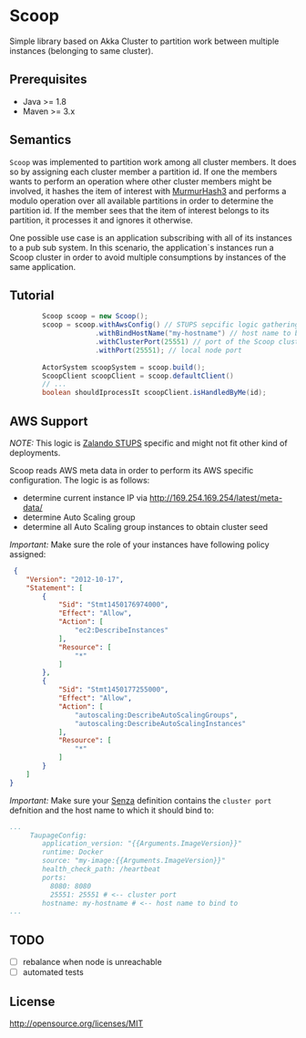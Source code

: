# Scoop
Simple library based on Akka Cluster to partition work between multiple instances (belonging to same cluster).

## Prerequisites
- Java >= 1.8
- Maven >= 3.x

## Semantics
`Scoop` was implemented to partition work among all cluster members. It does so by assigning each cluster member a partition id. If one the members wants to perform an operation where other cluster members might be involved, it hashes the item of interest with [MurmurHash3](https://en.wikipedia.org/wiki/MurmurHash) and performs a modulo operation over all available partitions in order to determine the partition id. If the member sees that the item of interest belongs to its partition, it processes it and ignores it otherwise.

One possible use case is an application subscribing with all of its instances to a pub sub system. In this scenario, the application`s instances run a Scoop cluster in order to avoid multiple consumptions by instances of the same application.

## Tutorial
```java
        Scoop scoop = new Scoop();
        scoop = scoop.withAwsConfig() // STUPS sepcific logic gathering seed nodes, current IP etc. for Scoop setup
                     .withBindHostName("my-hostname") // host name to bind to (this is usually the docker host name (see '-h'))
                     .withClusterPort(25551) // port of the Scoop cluster -> all cluster nodes must be accessible via this port
                     .withPort(25551); // local node port
                     
        ActorSystem scoopSystem = scoop.build();
        ScoopClient scoopClient = scoop.defaultClient()
        // ...
        boolean shouldIprocessIt scoopClient.isHandledByMe(id);
```

## AWS Support 
*NOTE:* This logic is [Zalando STUPS](https://github.com/zalando-stups) specific and might not fit other kind of deployments.

Scoop reads AWS meta data in order to perform its AWS specific configuration. The logic is as follows:
- determine current instance IP via http://169.254.169.254/latest/meta-data/
- determine Auto Scaling group
- determine all Auto Scaling group instances to obtain cluster seed

*Important:* Make sure the role of your instances have following policy assigned:
```json
 {
    "Version": "2012-10-17",
    "Statement": [
        {
            "Sid": "Stmt1450176974000",
            "Effect": "Allow",
            "Action": [
                "ec2:DescribeInstances"
            ],
            "Resource": [
                "*"
            ]
        },
        {
            "Sid": "Stmt1450177255000",
            "Effect": "Allow",
            "Action": [
                "autoscaling:DescribeAutoScalingGroups",
                "autoscaling:DescribeAutoScalingInstances"
            ],
            "Resource": [
                "*"
            ]
        }
    ]
}
```

*Important:*  Make sure your [Senza](http://stups.readthedocs.org/en/latest/components/senza.html) definition
contains the `cluster port` defnition and the host name to which it should bind to:
```yaml
...
     TaupageConfig:
        application_version: "{{Arguments.ImageVersion}}"
        runtime: Docker
        source: "my-image:{{Arguments.ImageVersion}}"
        health_check_path: /heartbeat
        ports:
          8080: 8080
          25551: 25551 # <-- cluster port
        hostname: my-hostname # <-- host name to bind to
...
```


## TODO
- [ ] rebalance when node is unreachable
- [ ] automated tests

## License
http://opensource.org/licenses/MIT